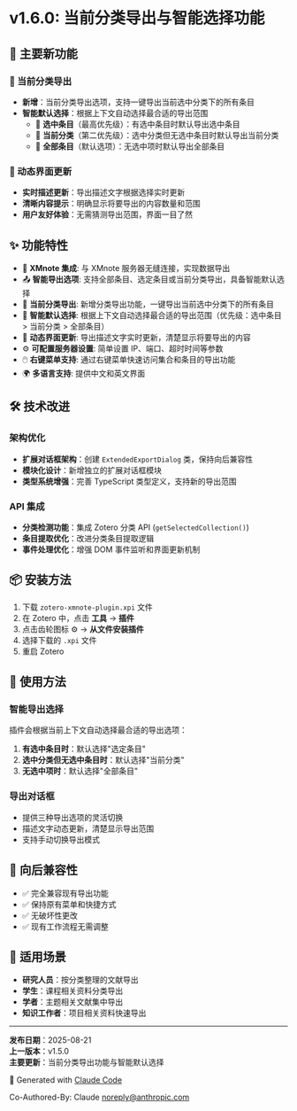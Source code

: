 # v1.6.0: 当前分类导出与智能选择功能

## 🎯 主要新功能

### 📂 当前分类导出

- **新增**：当前分类导出选项，支持一键导出当前选中分类下的所有条目
- **智能默认选择**：根据上下文自动选择最合适的导出范围
    - 🥇 **选中条目**（最高优先级）：有选中条目时默认导出选中条目
    - 🥈 **当前分类**（第二优先级）：选中分类但无选中条目时默认导出当前分类
    - 🥉 **全部条目**（默认选项）：无选中项时默认导出全部条目

### 🔄 动态界面更新

- **实时描述更新**：导出描述文字根据选择实时更新
- **清晰内容提示**：明确显示将要导出的内容数量和范围
- **用户友好体验**：无需猜测导出范围，界面一目了然

## ✨ 功能特性

- 🔗 **XMnote 集成**: 与 XMnote 服务器无缝连接，实现数据导出
- 📤 **智能导出选项**: 支持全部条目、选定条目或当前分类导出，具备智能默认选择
- 📂 **当前分类导出**: 新增分类导出功能，一键导出当前选中分类下的所有条目
- 🎯 **智能默认选择**: 根据上下文自动选择最合适的导出范围（优先级：选中条目 > 当前分类 > 全部条目）
- 🔄 **动态界面更新**: 导出描述文字实时更新，清楚显示将要导出的内容
- ⚙️ **可配置服务器设置**: 简单设置 IP、端口、超时时间等参数
- 🖱️ **右键菜单支持**: 通过右键菜单快速访问集合和条目的导出功能
- 🌍 **多语言支持**: 提供中文和英文界面

## 🛠️ 技术改进

### 架构优化

- **扩展对话框架构**：创建 `ExtendedExportDialog` 类，保持向后兼容性
- **模块化设计**：新增独立的扩展对话框模块
- **类型系统增强**：完善 TypeScript 类型定义，支持新的导出范围

### API 集成

- **分类检测功能**：集成 Zotero 分类 API (`getSelectedCollection()`)
- **条目提取优化**：改进分类条目提取逻辑
- **事件处理优化**：增强 DOM 事件监听和界面更新机制

## 📦 安装方法

1. 下载 `zotero-xmnote-plugin.xpi` 文件
2. 在 Zotero 中，点击 **工具** → **插件**
3. 点击齿轮图标 ⚙️ → **从文件安装插件**
4. 选择下载的 `.xpi` 文件
5. 重启 Zotero

## 🚀 使用方法

### 智能导出选择

插件会根据当前上下文自动选择最合适的导出选项：

1. **有选中条目时**：默认选择"选定条目"
2. **选中分类但无选中条目时**：默认选择"当前分类"
3. **无选中项时**：默认选择"全部条目"

### 导出对话框

- 提供三种导出选项的灵活切换
- 描述文字动态更新，清楚显示导出范围
- 支持手动切换导出模式

## 🔄 向后兼容性

- ✅ 完全兼容现有导出功能
- ✅ 保持原有菜单和快捷方式
- ✅ 无破坏性更改
- ✅ 现有工作流程无需调整

## 🎉 适用场景

- **研究人员**：按分类整理的文献导出
- **学生**：课程相关资料分类导出
- **学者**：主题相关文献集中导出
- **知识工作者**：项目相关资料快速导出

---

**发布日期**：2025-08-21  
**上一版本**：v1.5.0  
**主要更新**：当前分类导出功能与智能默认选择

🤖 Generated with [Claude Code](https://claude.ai/code)

Co-Authored-By: Claude <noreply@anthropic.com>